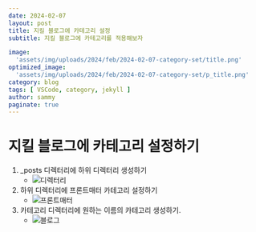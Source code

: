 ```yaml
---
date: 2024-02-07
layout: post
title: 지킬 블로그에 카테고리 설정
subtitle: 지킬 블로그에 카테고리를 적용해보자

image: 
  'assets/img/uploads/2024/feb/2024-02-07-category-set/title.png'
optimized_image:    
  'assets/img/uploads/2024/feb/2024-02-07-category-set/p_title.png'
category: blog
tags: [ VSCode, category, jekyll ]
author: sammy
paginate: true
---
```

# 지킬 블로그에 카테고리 설정하기
1. _posts 디렉터리에 하위 디렉터리 생성하기
   * ![디렉터리](../assets/img/uploads/2024/feb/2024-02-07-category-set/main/1.folder.png)
2. 하위 디렉터리에 프론트매터 카테고리 설정하기
    * ![프론트매터](../assets/img/uploads/2024/feb/2024-02-07-category-set/main/2.category.png)
3. 카테고리 디렉터리에 원하는 이름의 카테고리 생성하기.
    * ![블로그](../assets/img/uploads/2024/feb/2024-02-07-category-set/main/3.categoryadd.png)